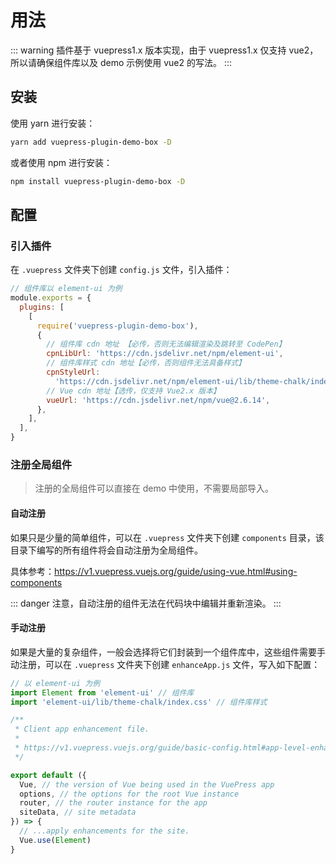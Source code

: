 # 用法

::: warning
插件基于 vuepress1.x 版本实现，由于 vuepress1.x 仅支持 vue2，所以请确保组件库以及 demo 示例使用 vue2 的写法。
:::

## 安装

使用 yarn 进行安装：

```sh
yarn add vuepress-plugin-demo-box -D
```

或者使用 npm 进行安装：

```sh
npm install vuepress-plugin-demo-box -D
```

## 配置

### 引入插件

在 `.vuepress` 文件夹下创建 `config.js` 文件，引入插件：

```js
// 组件库以 element-ui 为例
module.exports = {
  plugins: [
    [
      require('vuepress-plugin-demo-box'),
      {
        // 组件库 cdn 地址 【必传，否则无法编辑渲染及跳转至 CodePen】
        cpnLibUrl: 'https://cdn.jsdelivr.net/npm/element-ui',
        // 组件库样式 cdn 地址【必传，否则组件无法具备样式】
        cpnStyleUrl:
          'https://cdn.jsdelivr.net/npm/element-ui/lib/theme-chalk/index.css',
        // Vue cdn 地址【选传，仅支持 Vue2.x 版本】
        vueUrl: 'https://cdn.jsdelivr.net/npm/vue@2.6.14',
      },
    ],
  ],
}
```

### 注册全局组件

> 注册的全局组件可以直接在 demo 中使用，不需要局部导入。

#### 自动注册

如果只是少量的简单组件，可以在 `.vuepress` 文件夹下创建 `components` 目录，该目录下编写的所有组件将会自动注册为全局组件。

具体参考：<https://v1.vuepress.vuejs.org/guide/using-vue.html#using-components>

::: danger
注意，自动注册的组件无法在代码块中编辑并重新渲染。
:::

#### 手动注册

如果是大量的复杂组件，一般会选择将它们封装到一个组件库中，这些组件需要手动注册，可以在 `.vuepress` 文件夹下创建 `enhanceApp.js` 文件，写入如下配置：

```js
// 以 element-ui 为例
import Element from 'element-ui' // 组件库
import 'element-ui/lib/theme-chalk/index.css' // 组件库样式

/**
 * Client app enhancement file.
 *
 * https://v1.vuepress.vuejs.org/guide/basic-config.html#app-level-enhancements
 */

export default ({
  Vue, // the version of Vue being used in the VuePress app
  options, // the options for the root Vue instance
  router, // the router instance for the app
  siteData, // site metadata
}) => {
  // ...apply enhancements for the site.
  Vue.use(Element)
}
```
